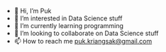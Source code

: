 - 👋 Hi, I’m Puk
- 👀 I’m interested in Data Science stuff
- 🌱 I’m currently learning programming
- 💞️ I’m looking to collaborate on Data Science stuff
- 📫 How to reach me puk.kriangsak@gmail.com

<!---
thesoulofpuk/thesoulofpuk is a ✨ special ✨ repository because its `README.md` (this file) appears on your GitHub profile.
You can click the Preview link to take a look at your changes.
--->
